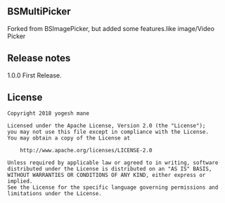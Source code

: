 ## BSMultiPicker
Forked from BSImagePicker, but added some features.like image/Video Picker 

## Release notes

1.0.0 
First Release.

## License

```
Copyright 2018 yogesh mane

Licensed under the Apache License, Version 2.0 (the "License");
you may not use this file except in compliance with the License.
You may obtain a copy of the License at

    http://www.apache.org/licenses/LICENSE-2.0

Unless required by applicable law or agreed to in writing, software
distributed under the License is distributed on an "AS IS" BASIS,
WITHOUT WARRANTIES OR CONDITIONS OF ANY KIND, either express or implied.
See the License for the specific language governing permissions and
limitations under the License.

```
